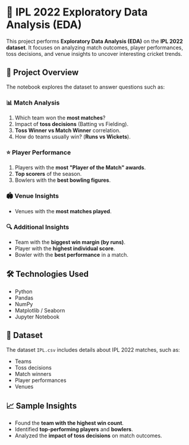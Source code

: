 # 🏏 IPL 2022 Exploratory Data Analysis (EDA)

This project performs **Exploratory Data Analysis (EDA)** on the **IPL 2022 dataset**.
It focuses on analyzing match outcomes, player performances, toss decisions, and venue insights to uncover interesting cricket trends.

## 🚀 Project Overview

The notebook explores the dataset to answer questions such as:

### 📊 Match Analysis

1. Which team won the **most matches**?
2. Impact of **toss decisions** (Batting vs Fielding).
3. **Toss Winner vs Match Winner** correlation.
4. How do teams usually win? (**Runs vs Wickets**).

### ⭐ Player Performance

1. Players with the **most "Player of the Match" awards**.
2. **Top scorers** of the season.
3. Bowlers with the **best bowling figures**.

### 🏟️ Venue Insights

* Venues with the **most matches played**.

### 🔍 Additional Insights

* Team with the **biggest win margin (by runs)**.
* Player with the **highest individual score**.
* Bowler with the **best performance** in a match.

## 🛠️ Technologies Used

* Python
* Pandas
* NumPy
* Matplotlib / Seaborn
* Jupyter Notebook

## 📂 Dataset

The dataset `IPL.csv` includes details about IPL 2022 matches, such as:

* Teams
* Toss decisions
* Match winners
* Player performances
* Venues

## 📈 Sample Insights

* Found the **team with the highest win count**.
* Identified **top-performing players** and **bowlers**.
* Analyzed the **impact of toss decisions** on match outcomes.

